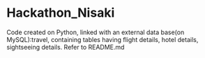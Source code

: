 # Hackathon_Nisaki
Code created on Python, linked with an external data base(on MySQL):travel, containing tables having flight details, hotel details, sightseeing details. Refer to README.md
